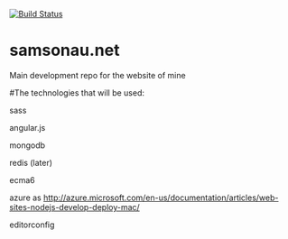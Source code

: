 [![Build Status](https://travis-ci.org/demns/samsonau.net.svg?branch=master)](https://travis-ci.org/demns/samsonau.net)

# samsonau.net
Main development repo for the website of mine

#The technologies that will be used:

sass

angular.js

mongodb

redis (later)

ecma6

azure as http://azure.microsoft.com/en-us/documentation/articles/web-sites-nodejs-develop-deploy-mac/

editorconfig
